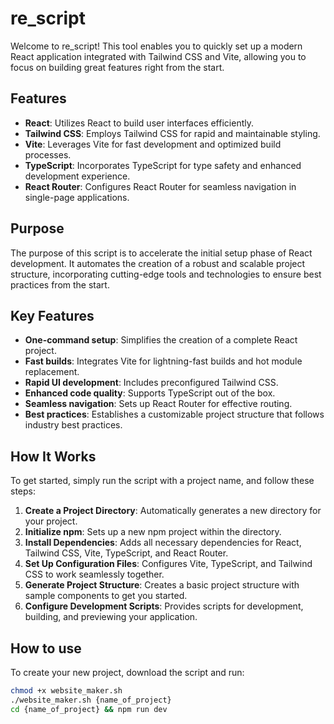# re_script

Welcome to re_script! This tool enables you to quickly set up a modern React application integrated with Tailwind CSS and Vite, allowing you to focus on building great features right from the start.

## Features

- **React**: Utilizes React to build user interfaces efficiently.
- **Tailwind CSS**: Employs Tailwind CSS for rapid and maintainable styling.
- **Vite**: Leverages Vite for fast development and optimized build processes.
- **TypeScript**: Incorporates TypeScript for type safety and enhanced development experience.
- **React Router**: Configures React Router for seamless navigation in single-page applications.

## Purpose

The purpose of this script is to accelerate the initial setup phase of React development. It automates the creation of a robust and scalable project structure, incorporating cutting-edge tools and technologies to ensure best practices from the start.

## Key Features

- **One-command setup**: Simplifies the creation of a complete React project.
- **Fast builds**: Integrates Vite for lightning-fast builds and hot module replacement.
- **Rapid UI development**: Includes preconfigured Tailwind CSS.
- **Enhanced code quality**: Supports TypeScript out of the box.
- **Seamless navigation**: Sets up React Router for effective routing.
- **Best practices**: Establishes a customizable project structure that follows industry best practices.

## How It Works

To get started, simply run the script with a project name, and follow these steps:

1. **Create a Project Directory**: Automatically generates a new directory for your project.
2. **Initialize npm**: Sets up a new npm project within the directory.
3. **Install Dependencies**: Adds all necessary dependencies for React, Tailwind CSS, Vite, TypeScript, and React Router.
4. **Set Up Configuration Files**: Configures Vite, TypeScript, and Tailwind CSS to work seamlessly together.
5. **Generate Project Structure**: Creates a basic project structure with sample components to get you started.
6. **Configure Development Scripts**: Provides scripts for development, building, and previewing your application.

## How to use

To create your new project, download the script and run:

```bash
chmod +x website_maker.sh
./website_maker.sh {name_of_project}
cd {name_of_project} && npm run dev

